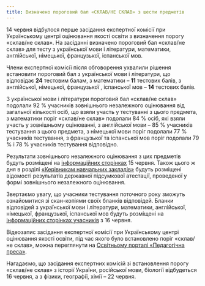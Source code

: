 ```yaml
---
title: Визначено пороговий бал «СКЛАВ/НЕ СКЛАВ» з шести предметів
---
```


14 червня відбулося перше засідання експертної комісії при Українському центрі оцінювання якості освіти з визначення порогу «склав/не склав». На засіданні визначено пороговий бал «склав/не склав» для тесту з української мови і літератури, математики, англійської, німецької, французької, іспанської мов.

Члени експертної комісії після обговорення ухвалили рішення встановити пороговий бал з української мови і літератури, що відповідає **24** тестовим балам, з математики – **11** тестових балів, з англійської, німецької, французької , іспанської мов – **14** тестових балів.

З української мови і літератури пороговий бал «склав/не склав» подолали 92 % учасників зовнішнього незалежного оцінювання від загальної кількості осіб, що взяли участь у тестуванні з цього предмета, з математики поріг «склав/не склав» подолали 84 % осіб, які взяли участь у зовнішньому оцінюванні, з англійської мови – 85 % учасників тестування з цього предмета, з німецької мови поріг подолали 77 % учасників тестування, з французької та іспанської мов поріг подолали 79 % і 78 % учасників тестування відповідно.

Результати зовнішнього незалежного оцінювання з цих предметів будуть розміщені на [інформаційних сторінках](https://zno.testportal.com.ua/info/login) 15 червня. Також цього ж дня в розділі [«Керівникам навчальних закладів»](https://zno.testportal.com.ua/schools/login) будуть розміщені відомості результатів державної підсумкової атестації, проведеної у формі зовнішнього незалежного оцінювання.

Звертаємо увагу, що учасники тестування поточного року зможуть ознайомитися зі скан-копіями своїх бланків відповідей. Бланки відповідей з української мови і літератури, математики, англійської, німецької, французької, іспанської мов будуть розміщені на [інформаційних сторінках учасників](https://zno.testportal.com.ua/info/login) з 16 червня.

Відеозапис засідання експертної комісії при Українському центрі оцінювання якості освіти, під час якого було встановлено поріг «склав/не склав», можна переглянути на [Освітньому порталі «Педагогічна преса»](http://pedpresa.ua/184095-online-113.html).

Нагадаємо, що засідання експертних комісій зі встановлення порогу «склав/не склав» з історії України, російської мови, біології відбудеться 16 червня, а з фізики, географії, хімії – 22 червня.
